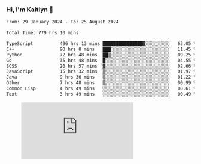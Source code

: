 ### Hi, I'm Kaitlyn 👋
<!--START_SECTION:waka-->

```txt
From: 29 January 2024 - To: 25 August 2024

Total Time: 779 hrs 10 mins

TypeScript          496 hrs 13 mins ███████████████▓░░░░░░░░░   63.05 %
C++                 90 hrs 8 mins   ███░░░░░░░░░░░░░░░░░░░░░░   11.45 %
Python              72 hrs 48 mins  ██▒░░░░░░░░░░░░░░░░░░░░░░   09.25 %
Go                  35 hrs 48 mins  █░░░░░░░░░░░░░░░░░░░░░░░░   04.55 %
SCSS                20 hrs 57 mins  ▓░░░░░░░░░░░░░░░░░░░░░░░░   02.66 %
JavaScript          15 hrs 32 mins  ▒░░░░░░░░░░░░░░░░░░░░░░░░   01.97 %
Java                9 hrs 36 mins   ▒░░░░░░░░░░░░░░░░░░░░░░░░   01.22 %
Other               7 hrs 48 mins   ▒░░░░░░░░░░░░░░░░░░░░░░░░   00.99 %
Common Lisp         4 hrs 49 mins   ░░░░░░░░░░░░░░░░░░░░░░░░░   00.61 %
Text                3 hrs 49 mins   ░░░░░░░░░░░░░░░░░░░░░░░░░   00.49 %
```

<!--END_SECTION:waka-->

<figure><embed src="https://wakatime.com/share/@018d58bc-3d22-46c9-b2d7-4ed36fb8172d/243b5d9b-77cd-4133-89ff-dcc8f225fa18.svg"></embed></figure>
